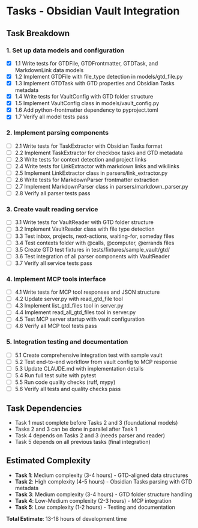 # Tasks - Obsidian Vault Integration

## Task Breakdown

### 1. Set up data models and configuration
- [x] 1.1 Write tests for GTDFile, GTDFrontmatter, GTDTask, and MarkdownLink data models
- [x] 1.2 Implement GTDFile with file_type detection in models/gtd_file.py
- [x] 1.3 Implement GTDTask with GTD properties and Obsidian Tasks metadata
- [x] 1.4 Write tests for VaultConfig with GTD folder structure
- [x] 1.5 Implement VaultConfig class in models/vault_config.py
- [x] 1.6 Add python-frontmatter dependency to pyproject.toml
- [x] 1.7 Verify all model tests pass

### 2. Implement parsing components
- [ ] 2.1 Write tests for TaskExtractor with Obsidian Tasks format
- [ ] 2.2 Implement TaskExtractor for checkbox tasks and GTD metadata
- [ ] 2.3 Write tests for context detection and project links
- [ ] 2.4 Write tests for LinkExtractor with markdown links and wikilinks
- [ ] 2.5 Implement LinkExtractor class in parsers/link_extractor.py
- [ ] 2.6 Write tests for MarkdownParser frontmatter extraction
- [ ] 2.7 Implement MarkdownParser class in parsers/markdown_parser.py
- [ ] 2.8 Verify all parser tests pass

### 3. Create vault reading service
- [ ] 3.1 Write tests for VaultReader with GTD folder structure
- [ ] 3.2 Implement VaultReader class with file type detection
- [ ] 3.3 Test inbox, projects, next-actions, waiting-for, someday files
- [ ] 3.4 Test contexts folder with @calls, @computer, @errands files
- [ ] 3.5 Create GTD test fixtures in tests/fixtures/sample_vault/gtd/
- [ ] 3.6 Test integration of all parser components with VaultReader
- [ ] 3.7 Verify all service tests pass

### 4. Implement MCP tools interface
- [ ] 4.1 Write tests for MCP tool responses and JSON structure
- [ ] 4.2 Update server.py with read_gtd_file tool
- [ ] 4.3 Implement list_gtd_files tool in server.py
- [ ] 4.4 Implement read_all_gtd_files tool in server.py
- [ ] 4.5 Test MCP server startup with vault configuration
- [ ] 4.6 Verify all MCP tool tests pass

### 5. Integration testing and documentation
- [ ] 5.1 Create comprehensive integration test with sample vault
- [ ] 5.2 Test end-to-end workflow from vault config to MCP response
- [ ] 5.3 Update CLAUDE.md with implementation details
- [ ] 5.4 Run full test suite with pytest
- [ ] 5.5 Run code quality checks (ruff, mypy)
- [ ] 5.6 Verify all tests and quality checks pass

## Task Dependencies

- Task 1 must complete before Tasks 2 and 3 (foundational models)
- Tasks 2 and 3 can be done in parallel after Task 1
- Task 4 depends on Tasks 2 and 3 (needs parser and reader)
- Task 5 depends on all previous tasks (final integration)

## Estimated Complexity

- **Task 1**: Medium complexity (3-4 hours) - GTD-aligned data structures
- **Task 2**: High complexity (4-5 hours) - Obsidian Tasks parsing with GTD metadata
- **Task 3**: Medium complexity (3-4 hours) - GTD folder structure handling
- **Task 4**: Low-Medium complexity (2-3 hours) - MCP integration
- **Task 5**: Low complexity (1-2 hours) - Testing and documentation

**Total Estimate**: 13-18 hours of development time
